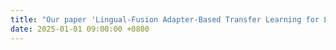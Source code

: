 ```yaml
---
title: "Our paper 'Lingual-Fusion Adapter-Based Transfer Learning for Low-Resource Code Vulnerability Detection' was published in IEEE Transactions on Consumer Electronics."
date: 2025-01-01 09:00:00 +0800
---
```

